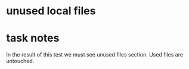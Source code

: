 # unused local files

# task notes
In the result of this test we must see unused files section.
Used files are untouched.